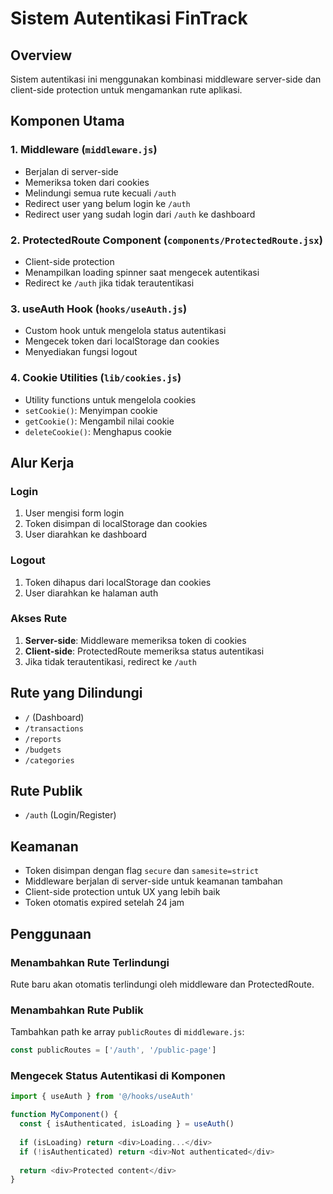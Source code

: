# Sistem Autentikasi FinTrack

## Overview

Sistem autentikasi ini menggunakan kombinasi middleware server-side dan client-side protection untuk mengamankan rute aplikasi.

## Komponen Utama

### 1. Middleware (`middleware.js`)
- Berjalan di server-side
- Memeriksa token dari cookies
- Melindungi semua rute kecuali `/auth`
- Redirect user yang belum login ke `/auth`
- Redirect user yang sudah login dari `/auth` ke dashboard

### 2. ProtectedRoute Component (`components/ProtectedRoute.jsx`)
- Client-side protection
- Menampilkan loading spinner saat mengecek autentikasi
- Redirect ke `/auth` jika tidak terautentikasi

### 3. useAuth Hook (`hooks/useAuth.js`)
- Custom hook untuk mengelola status autentikasi
- Mengecek token dari localStorage dan cookies
- Menyediakan fungsi logout

### 4. Cookie Utilities (`lib/cookies.js`)
- Utility functions untuk mengelola cookies
- `setCookie()`: Menyimpan cookie
- `getCookie()`: Mengambil nilai cookie
- `deleteCookie()`: Menghapus cookie

## Alur Kerja

### Login
1. User mengisi form login
2. Token disimpan di localStorage dan cookies
3. User diarahkan ke dashboard

### Logout
1. Token dihapus dari localStorage dan cookies
2. User diarahkan ke halaman auth

### Akses Rute
1. **Server-side**: Middleware memeriksa token di cookies
2. **Client-side**: ProtectedRoute memeriksa status autentikasi
3. Jika tidak terautentikasi, redirect ke `/auth`

## Rute yang Dilindungi

- `/` (Dashboard)
- `/transactions`
- `/reports`
- `/budgets`
- `/categories`

## Rute Publik

- `/auth` (Login/Register)

## Keamanan

- Token disimpan dengan flag `secure` dan `samesite=strict`
- Middleware berjalan di server-side untuk keamanan tambahan
- Client-side protection untuk UX yang lebih baik
- Token otomatis expired setelah 24 jam

## Penggunaan

### Menambahkan Rute Terlindungi
Rute baru akan otomatis terlindungi oleh middleware dan ProtectedRoute.

### Menambahkan Rute Publik
Tambahkan path ke array `publicRoutes` di `middleware.js`:

```javascript
const publicRoutes = ['/auth', '/public-page']
```

### Mengecek Status Autentikasi di Komponen
```javascript
import { useAuth } from '@/hooks/useAuth'

function MyComponent() {
  const { isAuthenticated, isLoading } = useAuth()
  
  if (isLoading) return <div>Loading...</div>
  if (!isAuthenticated) return <div>Not authenticated</div>
  
  return <div>Protected content</div>
}
``` 